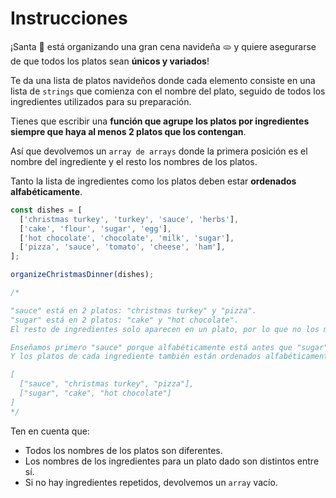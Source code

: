 # Instrucciones

¡Santa 🎅 está organizando una gran cena navideña 🫓 y quiere asegurarse de que todos los platos sean **únicos y variados**!

Te da una lista de platos navideños donde cada elemento consiste en una lista de `strings` que comienza con el nombre del plato, seguido de todos los ingredientes utilizados para su preparación.

Tienes que escribir una **función que agrupe los platos por ingredientes siempre que haya al menos 2 platos que los contengan**.

Así que devolvemos un `array de arrays` donde la primera posición es el nombre del ingrediente y el resto los nombres de los platos.

Tanto la lista de ingredientes como los platos deben estar **ordenados alfabéticamente**.

```javascript
const dishes = [
  ['christmas turkey', 'turkey', 'sauce', 'herbs'],
  ['cake', 'flour', 'sugar', 'egg'],
  ['hot chocolate', 'chocolate', 'milk', 'sugar'],
  ['pizza', 'sauce', 'tomato', 'cheese', 'ham'],
];

organizeChristmasDinner(dishes);

/*

"sauce" está en 2 platos: "christmas turkey" y "pizza".
"sugar" está en 2 platos: "cake" y "hot chocolate".
El resto de ingredientes solo aparecen en un plato, por lo que no los mostramos.

Enseñamos primero "sauce" porque alfabéticamente está antes que "sugar".
Y los platos de cada ingrediente también están ordenados alfabéticamente.

[
  ["sauce", "christmas turkey", "pizza"],
  ["sugar", "cake", "hot chocolate"]
]
*/
```

Ten en cuenta que:

- Todos los nombres de los platos son diferentes.
- Los nombres de los ingredientes para un plato dado son distintos entre sí.
- Si no hay ingredientes repetidos, devolvemos un `array` vacío.
